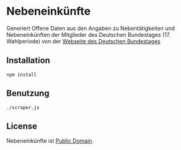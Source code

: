 # Nebeneinkünfte

Generiert Offene Daten aus den Angaben zu Nebentätigkeiten und Nebeneinkünften der Mitglieder des Deutschen Bundestages (17. Wahlperiode) von der [Webseite des Deutschen Bundestages](http://www.bundestag.de/)

## Installation

````
npm install
````

## Benutzung

````
./scraper.js
````

## License

Nebeneinkünfte ist [Public Domain](./license.md).
